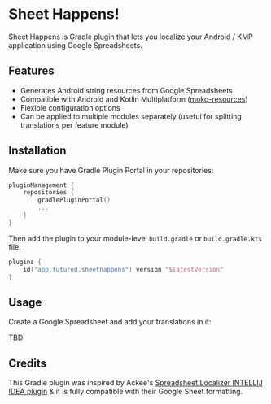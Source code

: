 # Sheet Happens!

Sheet Happens is Gradle plugin that lets you localize your Android / KMP application using Google Spreadsheets.

## Features
- Generates Android string resources from Google Spreadsheets
- Compatible with Android and Kotlin Multiplatform ([moko-resources](https://github.com/icerockdev/moko-resources))
- Flexible configuration options
- Can be applied to multiple modules separately (useful for splitting translations per feature module)

## Installation

Make sure you have Gradle Plugin Portal in your repositories:
```kotlin
pluginManagement {
    repositories {
        gradlePluginPortal()
        ...
    }
}
```

Then add the plugin to your module-level `build.gradle` or `build.gradle.kts` file:

```kotlin
plugins {
    id("app.futured.sheethappens") version "$latestVersion"
}
```

## Usage

Create a Google Spreadsheet and add your translations in it:

TBD

## Credits

This Gradle plugin was inspired by Ackee's [Spreadsheet Localizer INTELLIJ IDEA plugin](https://github.com/AckeeCZ/Spreadsheet-Localizer-Plugin) & it is fully compatible with their Google Sheet formatting. 